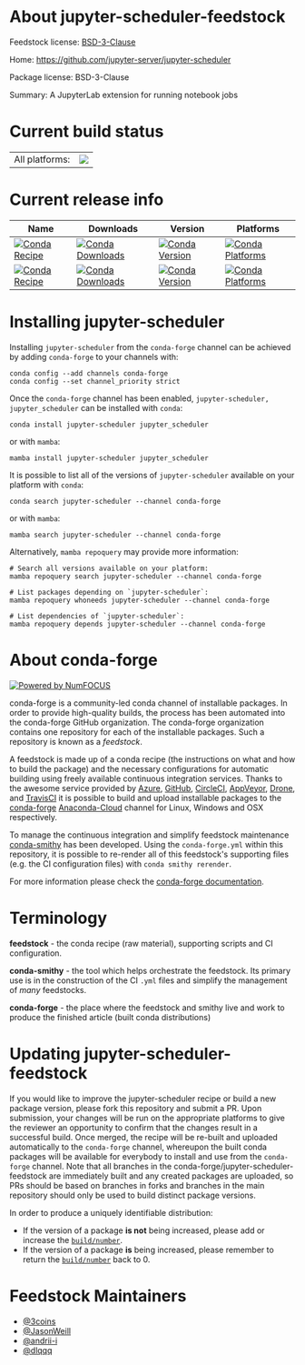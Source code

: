 About jupyter-scheduler-feedstock
=================================

Feedstock license: [BSD-3-Clause](https://github.com/conda-forge/jupyter_scheduler-feedstock/blob/main/LICENSE.txt)

Home: https://github.com/jupyter-server/jupyter-scheduler

Package license: BSD-3-Clause

Summary: A JupyterLab extension for running notebook jobs

Current build status
====================


<table><tr><td>All platforms:</td>
    <td>
      <a href="https://dev.azure.com/conda-forge/feedstock-builds/_build/latest?definitionId=20400&branchName=main">
        <img src="https://dev.azure.com/conda-forge/feedstock-builds/_apis/build/status/jupyter_scheduler-feedstock?branchName=main">
      </a>
    </td>
  </tr>
</table>

Current release info
====================

| Name | Downloads | Version | Platforms |
| --- | --- | --- | --- |
| [![Conda Recipe](https://img.shields.io/badge/recipe-jupyter--scheduler-green.svg)](https://anaconda.org/conda-forge/jupyter-scheduler) | [![Conda Downloads](https://img.shields.io/conda/dn/conda-forge/jupyter-scheduler.svg)](https://anaconda.org/conda-forge/jupyter-scheduler) | [![Conda Version](https://img.shields.io/conda/vn/conda-forge/jupyter-scheduler.svg)](https://anaconda.org/conda-forge/jupyter-scheduler) | [![Conda Platforms](https://img.shields.io/conda/pn/conda-forge/jupyter-scheduler.svg)](https://anaconda.org/conda-forge/jupyter-scheduler) |
| [![Conda Recipe](https://img.shields.io/badge/recipe-jupyter_scheduler-green.svg)](https://anaconda.org/conda-forge/jupyter_scheduler) | [![Conda Downloads](https://img.shields.io/conda/dn/conda-forge/jupyter_scheduler.svg)](https://anaconda.org/conda-forge/jupyter_scheduler) | [![Conda Version](https://img.shields.io/conda/vn/conda-forge/jupyter_scheduler.svg)](https://anaconda.org/conda-forge/jupyter_scheduler) | [![Conda Platforms](https://img.shields.io/conda/pn/conda-forge/jupyter_scheduler.svg)](https://anaconda.org/conda-forge/jupyter_scheduler) |

Installing jupyter-scheduler
============================

Installing `jupyter-scheduler` from the `conda-forge` channel can be achieved by adding `conda-forge` to your channels with:

```
conda config --add channels conda-forge
conda config --set channel_priority strict
```

Once the `conda-forge` channel has been enabled, `jupyter-scheduler, jupyter_scheduler` can be installed with `conda`:

```
conda install jupyter-scheduler jupyter_scheduler
```

or with `mamba`:

```
mamba install jupyter-scheduler jupyter_scheduler
```

It is possible to list all of the versions of `jupyter-scheduler` available on your platform with `conda`:

```
conda search jupyter-scheduler --channel conda-forge
```

or with `mamba`:

```
mamba search jupyter-scheduler --channel conda-forge
```

Alternatively, `mamba repoquery` may provide more information:

```
# Search all versions available on your platform:
mamba repoquery search jupyter-scheduler --channel conda-forge

# List packages depending on `jupyter-scheduler`:
mamba repoquery whoneeds jupyter-scheduler --channel conda-forge

# List dependencies of `jupyter-scheduler`:
mamba repoquery depends jupyter-scheduler --channel conda-forge
```


About conda-forge
=================

[![Powered by
NumFOCUS](https://img.shields.io/badge/powered%20by-NumFOCUS-orange.svg?style=flat&colorA=E1523D&colorB=007D8A)](https://numfocus.org)

conda-forge is a community-led conda channel of installable packages.
In order to provide high-quality builds, the process has been automated into the
conda-forge GitHub organization. The conda-forge organization contains one repository
for each of the installable packages. Such a repository is known as a *feedstock*.

A feedstock is made up of a conda recipe (the instructions on what and how to build
the package) and the necessary configurations for automatic building using freely
available continuous integration services. Thanks to the awesome service provided by
[Azure](https://azure.microsoft.com/en-us/services/devops/), [GitHub](https://github.com/),
[CircleCI](https://circleci.com/), [AppVeyor](https://www.appveyor.com/),
[Drone](https://cloud.drone.io/welcome), and [TravisCI](https://travis-ci.com/)
it is possible to build and upload installable packages to the
[conda-forge](https://anaconda.org/conda-forge) [Anaconda-Cloud](https://anaconda.org/)
channel for Linux, Windows and OSX respectively.

To manage the continuous integration and simplify feedstock maintenance
[conda-smithy](https://github.com/conda-forge/conda-smithy) has been developed.
Using the ``conda-forge.yml`` within this repository, it is possible to re-render all of
this feedstock's supporting files (e.g. the CI configuration files) with ``conda smithy rerender``.

For more information please check the [conda-forge documentation](https://conda-forge.org/docs/).

Terminology
===========

**feedstock** - the conda recipe (raw material), supporting scripts and CI configuration.

**conda-smithy** - the tool which helps orchestrate the feedstock.
                   Its primary use is in the construction of the CI ``.yml`` files
                   and simplify the management of *many* feedstocks.

**conda-forge** - the place where the feedstock and smithy live and work to
                  produce the finished article (built conda distributions)


Updating jupyter-scheduler-feedstock
====================================

If you would like to improve the jupyter-scheduler recipe or build a new
package version, please fork this repository and submit a PR. Upon submission,
your changes will be run on the appropriate platforms to give the reviewer an
opportunity to confirm that the changes result in a successful build. Once
merged, the recipe will be re-built and uploaded automatically to the
`conda-forge` channel, whereupon the built conda packages will be available for
everybody to install and use from the `conda-forge` channel.
Note that all branches in the conda-forge/jupyter-scheduler-feedstock are
immediately built and any created packages are uploaded, so PRs should be based
on branches in forks and branches in the main repository should only be used to
build distinct package versions.

In order to produce a uniquely identifiable distribution:
 * If the version of a package **is not** being increased, please add or increase
   the [``build/number``](https://docs.conda.io/projects/conda-build/en/latest/resources/define-metadata.html#build-number-and-string).
 * If the version of a package **is** being increased, please remember to return
   the [``build/number``](https://docs.conda.io/projects/conda-build/en/latest/resources/define-metadata.html#build-number-and-string)
   back to 0.

Feedstock Maintainers
=====================

* [@3coins](https://github.com/3coins/)
* [@JasonWeill](https://github.com/JasonWeill/)
* [@andrii-i](https://github.com/andrii-i/)
* [@dlqqq](https://github.com/dlqqq/)

